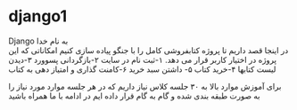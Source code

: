 # django1
Django
به نام خدا <br>
در اینجا قصد داریم تا پروژه کتابفروشی کامل را با جنگو پیاده سازی کنیم
امکاناتی که این پروژه در اختیار کاربر قرار می دهد.
۱-ثبت نام در سایت
۲-بازگردانی پسوورد
۳-دیدن لیست کتابها
۴-خرید کتاب
۵- داشتن سبد خرید
۶-کامنت گذاری و امتیاز دهی به کتاب

برای آموزش موارد بالا به ۳۰ جلسه کلاس نیاز داریم که در هر جلسه موارد مورد نیاز را به صورت طبقه بندی شده و گام به گام قرار داده ایم
در ادامه با ما همراه باشید
